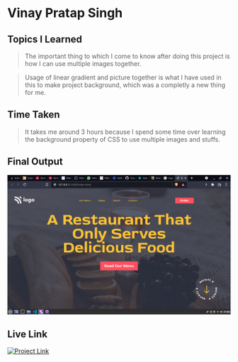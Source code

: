 # **Vinay Pratap Singh** #
## **Topics I Learned** ##
>The important thing to which I come to know after doing this project is how I can use multiple images together.

>Usage of linear gradient and picture together is what I have used in this to make project background, which was a completly a new thing for me.

## **Time Taken** ##
>It takes me around 3 hours because I spend some time over learning the background property of CSS to use multiple images and stuffs.

## **Final Output** ##
![Final Output](./project%202%20result.png)

## **Live Link** ##
<a href="https://live-class-project-02-harvi.netlify.app/" 
class="button big"><img alt="Project Link" src="https://img.shields.io/badge/Project%20Link-Live%20Project%2002-brightgreen"></a>
